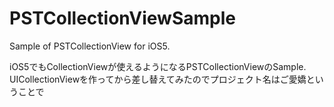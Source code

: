 PSTCollectionViewSample
=======================

Sample of PSTCollectionView for iOS5.

iOS5でもCollectionViewが使えるようになるPSTCollectionViewのSample.
UICollectionViewを作ってから差し替えてみたのでプロジェクト名はご愛嬌ということで


